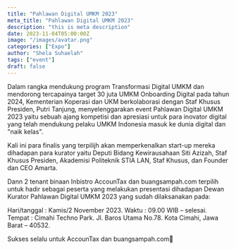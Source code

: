 ```yaml
---
title: "Pahlawan Digital UMKM 2023"
meta_title: "Pahlawan Digital UMKM 2023"
description: "this is meta description"
date: 2023-11-04T05:00:00Z
image: "/images/avatar.png"
categories: ["Expo"]
author: "Shela Suhaelah"
tags: ["event"]
draft: false
---
```


Dalam rangka mendukung program Transformasi Digital UMKM dan mendorong tercapainya target 30 juta UMKM Onboarding Digital pada tahun 2024, Kementerian Koperasi dan UKM berkolaborasi dengan Staf Khusus Presiden, Putri Tanjung, menyelenggarakan event Pahlawan Digital UMKM 2023 yaitu sebuah ajang kompetisi dan apresiasi untuk para inovator digital yang telah mendukung pelaku UMKM Indonesia masuk ke dunia digital dan "naik kelas". 

Kali ini para finalis yang terpilijh akan memperkenalkan start-up mereka dihadapan para kurator yaitu Deputi Bidang Kewirausahaan Siti Azizah, Staf Khusus Presiden, Akademisi Politeknik STIA LAN, Staf Khusus, dan Founder dan CEO Amarta.

Dann 2 tenant binaan Inbistro AccounTax dan buangsampah.com terpilih untuk hadir sebagai peserta yang melakukan presentasi dihadapan Dewan Kurator Pahlawan Digital UMKM 2023 yang sudah dilaksanakan pada:

Hari/tanggal : Kamis/2 November 2023.
Waktu : 09.00 WIB – selesai.
Tempat : Cimahi Techno Park.
Jl. Baros Utama No.78. Kota Cimahi, Jawa Barat – 40532.

Sukses selalu untuk AccounTax dan buangsampah.com🤩